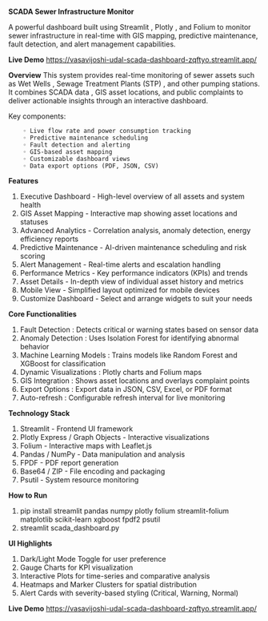  **SCADA Sewer Infrastructure Monitor**

A powerful dashboard built using Streamlit , Plotly , and Folium to monitor sewer infrastructure in real-time with GIS mapping, predictive maintenance, fault detection, and alert management capabilities.

**Live Demo**
https://vasavijoshi-udal-scada-dashboard-zqftyo.streamlit.app/

**Overview**
This system provides real-time monitoring of sewer assets such as Wet Wells , Sewage Treatment Plants (STP) , and other pumping stations. It combines SCADA data , GIS asset locations, and public complaints to deliver actionable insights through an interactive dashboard.

Key components:

        ◦ Live flow rate and power consumption tracking
        ◦ Predictive maintenance scheduling
        ◦ Fault detection and alerting  
        ◦ GIS-based asset mapping 
        ◦ Customizable dashboard views
        ◦ Data export options (PDF, JSON, CSV)


**Features**

1. Executive Dashboard - High-level overview of all assets and system health
2. GIS Asset Mapping - Interactive map showing asset locations and statuses
3. Advanced Analytics - Correlation analysis, anomaly detection, energy efficiency reports
4. Predictive Maintenance - AI-driven maintenance scheduling and risk scoring
5. Alert Management - Real-time alerts and escalation handling
6. Performance Metrics - Key performance indicators (KPIs) and trends
7. Asset Details - In-depth view of individual asset history and metrics
8. Mobile View - Simplified layout optimized for mobile devices
9. Customize Dashboard - Select and arrange widgets to suit your needs


**Core Functionalities**

1. Fault Detection : Detects critical or warning states based on sensor data
2. Anomaly Detection : Uses Isolation Forest for identifying abnormal behavior
3. Machine Learning Models : Trains models like Random Forest and XGBoost for classification
4. Dynamic Visualizations : Plotly charts and Folium maps
5. GIS Integration : Shows asset locations and overlays complaint points
6. Export Options : Export data in JSON, CSV, Excel, or PDF format
7. Auto-refresh : Configurable refresh interval for live monitoring


**Technology Stack**
1. Streamlit - Frontend UI framework
2. Plotly Express / Graph Objects - Interactive visualizations
3. Folium - Interactive maps with Leaflet.js
4. Pandas / NumPy - Data manipulation and analysis
5. FPDF - PDF report generation
6. Base64 / ZIP - File encoding and packaging
7. Psutil - System resource monitoring



**How to Run**
1. pip install streamlit pandas numpy plotly folium streamlit-folium matplotlib scikit-learn xgboost fpdf2 psutil
2. streamlit scada_dashboard.py


**UI Highlights**
1. Dark/Light Mode Toggle for user preference
2. Gauge Charts for KPI visualization
3. Interactive Plots for time-series and comparative analysis
4. Heatmaps and Marker Clusters for spatial distribution
5. Alert Cards with severity-based styling (Critical, Warning, Normal)


**Live Demo**
https://vasavijoshi-udal-scada-dashboard-zqftyo.streamlit.app/
